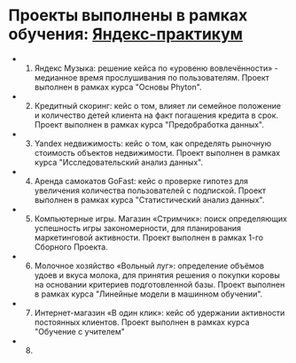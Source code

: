 # Проекты выполнены в рамках обучения: [Яндекс-практикум](https://www.practicum.yandex.ru) 

* 1. Яндекс Музыка: решение кейса  по «уровеню вовлечённости» - медианное время прослушивания по пользователям. 
Проект выполнен в рамках курса "Основы Phyton".

* 2. Кредитный скоринг: кейс о том, влияет ли семейное положение и количество детей клиента на факт погашения кредита в срок. Проект выполнен в рамках курса "Предобработка данных".

* 3. Yandex недвижимость: кейс о том, как определять рыночную стоимость объектов недвижимости. Проект выполнен в рамках курса "Исследовательский анализ данных".

* 4. Аренда самокатов GoFast: кейс о проверке гипотез для увеличения количества пользователей с подпиской. Проект выполнен в рамках курса "Статистический анализ данных".

* 5. Компьютерные игры. Магазин «Стримчик»: поиск определяющих успешность игры закономерности, для планирования маркетинговой активности. Проект выполнен в рамках 1-го Сборного Проекта.

* 6. Молочное хозяйство «Вольный луг»: определение объёмов удоев и вкуса молока, для принятия решения о покупки коровы на основании критериев подготовленной базы. Проект выполнен в рамках курса "Линейные модели в машинном обучении".

* 7. Интернет-магазин «В один клик»: кейс об удержании активности постоянных клиентов. Проект выполнен в рамках курса "Обучение с учителем"

* 8. 
